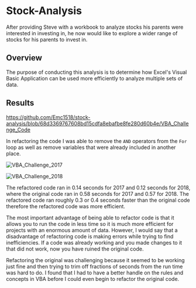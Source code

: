 
# **Stock-Analysis**

  After providing Steve with a workbook to analyze stocks his parents were interested in investing in, he now would like to explore a wider range of stocks for his parents to invest in. 

## **Overview**

  The purpose of conducting this analysis is to determine how Excel's Visual Basic Application can be used more efficiently to analyze multiple sets of data.

## **Results**

https://github.com/Emc1518/stock-analysis/blob/68d3369767608bd15cdfa8ebafbe8fe280d60b4e/VBA_Challenge_Code

In refactoring the code I was able to remove the `AND` operators from the `For` loop as well as remove variables that were already included in another place.

![VBA_Challenge_2017](https://user-images.githubusercontent.com/81889167/116769678-d6339900-aa0b-11eb-9b1a-886a653a5e3d.png)


![VBA_Challenge_2018](https://user-images.githubusercontent.com/81889167/116769679-d6cc2f80-aa0b-11eb-867f-1b91857b367e.png)

The refactored code ran in 0.14 seconds for 2017 and 0.12 seconds for 2018, where the original code ran in 0.58 seconds for 2017 and 0.57 for 2018.  The refactored code ran roughly 0.3 or 0.4 seconds faster than the original code therefore the refactored code was more efficient. 


  The most important advantage of being able to refactor code is that it allows you to run the code in less time so it is much more efficient for projects with an enormous amount of data. However, I would say that a disadvantage of refactoring code is making errors while trying to find inefficiencies. If a code was already working and you made changes to it that did not work, now you have ruined the original code. 

  Refactoring the original was challenging because it seemed to be working just fine and then trying to trim off fractions of seconds from the run time was hard to do. I found that I had to have a better handle on the rules and concepts in VBA before I could even begin to refactor the original code. 
  
